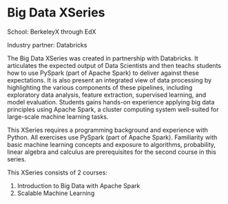 <h1>Big Data XSeries</h1>

<p>School: BerkeleyX through EdX</p>
<p>Industry partner: Databricks</p>

<p>The Big Data XSeries was created in partnership with Databricks. It articulates the expected output of Data Scientists and then teachs students how to use PySpark (part of Apache Spark) to deliver against these expectations. It is also present an integrated view of data processing by highlighting the various components of these pipelines, including exploratory data analysis, feature extraction, supervised learning, and model evaluation. Students gains hands-on experience applying big data principles using Apache Spark, a cluster computing system well-suited for large-scale machine learning tasks.</p>

<p>This XSeries requires a programming background and experience with Python. All exercises use PySpark (part of Apache Spark). Familiarity with basic machine learning concepts and exposure to algorithms, probability, linear algebra and calculus are prerequisites for the second course in this series. </p>

<p>This XSeries consists of 2 courses:
<ol>
<li>Introduction to Big Data with Apache Spark</li>
<li>Scalable Machine Learning</li>
</ol>
</p>
